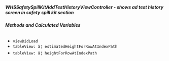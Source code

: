 ##### **WHSSafetySpillKitAddTestHistoryViewController** - shows ad test history screen in safety spill kit section

###### **Methods and Calculated Variables**
- `viewDidLoad`
- `tableView: â¦ estimatedHeightForRowAtIndexPath`
- `tableView: â¦ heightForRowAtIndexPath`